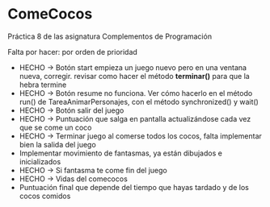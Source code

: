 # ComeCocos
Práctica 8 de las asignatura Complementos de Programación

Falta por hacer: por orden de prioridad

- HECHO -> Botón start empieza un juego nuevo pero en una ventana nueva, corregir.
  revisar como hacer el método **terminar()** para que la hebra termine
- HECHO -> Botón resume no funciona. Ver cómo hacerlo en el método run() de TareaAnimarPersonajes, con el método synchronized() y wait()
- HECHO -> Botón salir del juego
- HECHO -> Puntuación que salga en pantalla actualizándose cada vez que se come un coco
- HECHO -> Terminar juego al comerse todos los cocos, falta implementar bien la salida del juego
- Implementar movimiento de fantasmas, ya están dibujados e inicializados
- HECHO -> Si fantasma te come fin del juego 
- HECHO -> Vidas del comecocos
- Puntuación final que depende del tiempo que hayas tardado y de los cocos comidos
